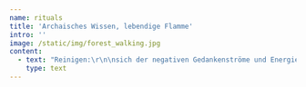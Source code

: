 ```yaml
---
name: rituals
title: 'Archaisches Wissen, lebendige Flamme'
intro: ''
image: /static/img/forest_walking.jpg
content:
  - text: "Reinigen:\r\n\nsich der negativen Gedankenströme und Energien in und um uns bewusst zu werden, ist oftmals der erste hilfreiche Schritt, wenn wir in unfreundlichen Denkmustern über uns selbst und die Welt hängengeblieben sind. Manchmal können wir gar nichts anderes mehr wahrnehmen, fühlen uns in dieser Dunkelheit gefangen.\r\n\nAlte Traditionen wie die der Eskimos, zB vertreten durch Angaangaq, nutzen dabei die Techniken des Schüttelns, des Räucherns, des Tönens und Singens, um sich von emotionalen Belastungen zu reinigen.\r\n\nRückverbindung mit der Erde:\r\n\nKiesha Crowther, Little Grandmother, Nachkommin indigener Stämme in Nordamerika, betont in ihren Büchern und Vorträgen, wie wichtig für uns heutige, westliche Menschen die bewusste Rückverbindung mit der Erde ist.\r\n\nDie Dankbarkeit und Wertschätzung für all das, was uns die Erde zur Verfügung stellt, all die Tiere und Pflanzen, die verschiedensten Landschaften, Nahrung, Schutz, Wasser, diese unglaubliche Fülle bewusst zu sehen und zu würdigen, ist in Kiesha Crowther`s Tradition ein Hauptbestandteil der Arbeit zur Heilung. Es geht ihr und den Ältesten und Heilern unterschiedlicher Kulturen, mit denen sie zusammenarbeitet, um die Heilung der Erde und der Menschheit, die offensichtlich sich selbst den fruchtbaren Boden unter den Füssen und die reine Luft zum Atmen raubt, die Wasser vergiftet und vermüllt, als gäbe es keine nachfolgenden Generationen. Diese Arbeit dient der Erde und der Ausbalancierung des einzelnen Menschen.\r\n\nSo ist das Legen des Medizinrades eine wunderschöne Möglichkeit, sich in aller Stille mit der Erde und ihren verschiedenen Qualitäten, die ja auch unsere eigenen Möglichkeiten und Ressourcen sind, zu verbinden und unterstützt uns, selber wieder mehr mit den eigenen Beinen am Boden zu stehen."
    type: text
---
```


